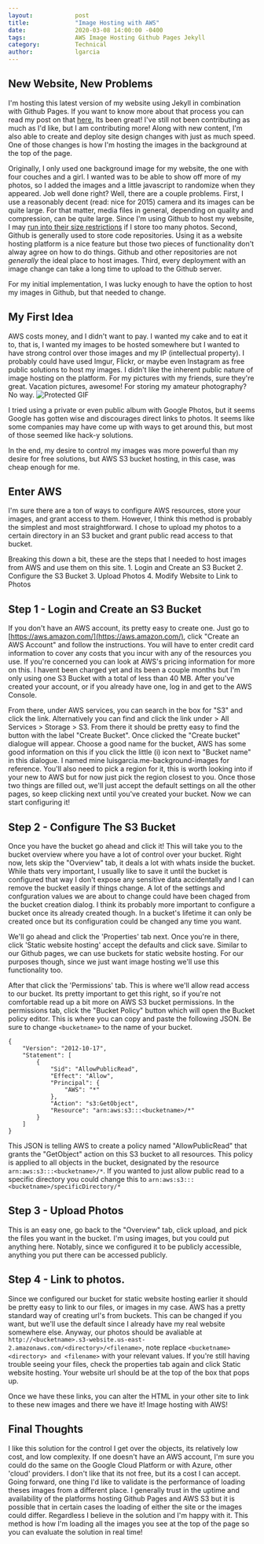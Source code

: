 ```yaml
---
layout:            post
title:             "Image Hosting with AWS"
date:              2020-03-08 14:00:00 -0400
tags:              AWS Image Hosting Github Pages Jekyll
category:          Technical
author:            lgarcia
---
```


## New Website, New Problems

I'm hosting this latest version of my website using Jekyll in combination with Github Pages. If you want to know more about that process you can read my post on that [here.](https://luisgarcia.me/blog/non-technical/NewBlogWhoThis) Its been great! I've still not been contributing as much as I'd like, but I am contributing more! Along with new content, I'm also able to create and deploy site design changes with just as much speed. One of those changes is how I'm hosting the images in the background at the top of the page.

Originally, I only used one background image for my website, the one with four couches and a girl. I wanted was to be able to show off more of my photos, so I added the images and a little javascript to randomize when they appeared. Job well done right? Well, there are a couple problems. First, I use a reasonably decent (read: nice for 2015) camera and its images can be quite large. For that matter, media files in general, depending on quality and compression, can be quite large. Since I'm using Github to host my website, I may [run into their size restrictions](https://help.github.com/en/github/managing-large-files/what-is-my-disk-quota) if I store too many photos. Second, Github is generally used to store code repositories. Using it as a website hosting platform is a nice feature but those two pieces of functionality don't alway agree on how to do things. Github and other repositories are not _generally_ the ideal place to host images. Third, every deployment with an image change can take a long time to upload to the Github server.

For my initial implementation, I was lucky enough to have the option to host my images in Github, but that needed to change.

## My First Idea

AWS costs money, and I didn't want to pay. I wanted my cake and to eat it to, that is, I wanted my images to be hosted somewhere but I wanted to have strong control over those images and my IP (intellectual property). I probably could have used Imgur, Flickr, or maybe even Instagram as free public solutions to host my images. I didn't like the inherent public nature of image hosting on the platform. For my pictures with my friends, sure they're great. Vacation pictures, awesome! For storing my amateur photography? No way. ![Protected GIF](https://i.giphy.com/media/fceh5CXz9mjHa/200.webp)

I tried using a private or even public album with Google Photos, but it seems Google has gotten wise and discourages direct links to photos. It seems like some companies may have come up with ways to get around this, but most of those seemed like hack-y solutions.

In the end, my desire to control my images was more powerful than my desire for free solutions, but AWS S3 bucket hosting, in this case, was cheap enough for me.

## Enter AWS

I'm sure there are a ton of ways to configure AWS resources, store your images, and grant access to them. However, I think this method is probably the simplest and most straightforward. I chose to upload my photos to a certain directory in an S3 bucket and grant public read access to that bucket.

Breaking this down a bit, these are the steps that I needed to host images from AWS and use them on this site.
    1. Login and Create an S3 Bucket
    2. Configure the S3 Bucket
    3. Upload Photos
    4. Modify Website to Link to Photos

## Step 1 - Login and Create an S3 Bucket

If you don't have an AWS account, its pretty easy to create one. Just go to [https://aws.amazon.com/](https://aws.amazon.com/), click "Create an AWS Account" and follow the instructions. You will have to enter credit card information to cover any costs that you incur with any of the resources you use. If you're concerned you can look at AWS's pricing information for more on this. I havent been charged yet and its been a couple months but I'm only using one S3 Bucket with a total of less than 40 MB. After you've created your account, or if you already have one, log in and get to the AWS Console.

From there, under AWS services, you can search in the box for "S3" and click the link. Alternatively you can find and click the link under > All Services > Storage > S3. From there it should be pretty easy to find the button with the label "Create Bucket". Once clicked the "Create bucket" dialogue will appear. Choose a good name for the bucket, AWS has some good information on this if you click the little (i) icon next to "Bucket name" in this dialogue. I named mine luisgarcia.me-background-images for reference. You'll also need to pick a region for it, this is worth looking into if your new to AWS but for now just pick the region closest to you. Once those two things are filled out, we'll just accept the default settings on all the other pages, so keep clicking next until you've created your bucket. Now we can start configuring it!

## Step 2 - Configure The S3 Bucket

Once you have the bucket go ahead and click it! This will take you to the bucket overview where you have a lot of control over your bucket. Right now, lets skip the "Overview" tab, it deals a lot with whats inside the bucket. While thats very important, I usually like to save it until the bucket is configured that way I don't expose any sensitive data accidentally and I can remove the bucket easily if things change. A lot of the settings and confguration values we are about to change could have been chaged from the bucket creation dialog. I think its probably more important to configure a bucket once its already created though. In a bucket's lifetime it can only be created once but its configuration could be changed any time you want.

We'll go ahead and click the 'Properties' tab next. Once you're in there, click 'Static website hosting' accept the defaults and click save. Similar to our Github pages, we can use buckets for static website hosting. For our purposes though, since we just want image hosting we'll use this functionality too. 

After that click the 'Permissions' tab. This is where we'll allow read access to our bucket. Its pretty important to get this right, so if you're not comfortable read up a bit more on AWS S3 bucket permissions. In the permissions tab, click the "Bucket Policy" button which will open the Bucket policy editor. This is where you can copy and paste the following JSON. Be sure to change `<bucketname>` to the name of your bucket.
```
{
    "Version": "2012-10-17",
    "Statement": [
        {
            "Sid": "AllowPublicRead",
            "Effect": "Allow",
            "Principal": {
                "AWS": "*"
            },
            "Action": "s3:GetObject",
            "Resource": "arn:aws:s3:::<bucketname>/*"
        }
    ]
}
```

This JSON is telling AWS to create a policy named "AllowPublicRead" that grants the "GetObject" action on this S3 bucket to all resources. This policy is applied to all objects in the bucket, designated by the resource `arn:aws:s3:::<bucketname>/*`. If you wanted to just allow public read to a specific directory you could change this to `arn:aws:s3:::<bucketname>/specificDirectory/*`

## Step 3 - Upload Photos

This is an easy one, go back to the "Overview" tab, click upload, and pick the files you want in the bucket. I'm using images, but you could put anything here. Notably, since we configured it to be publicly accessible, anything you put there can be accessed publicly.

## Step 4 - Link to photos.

Since we configured our bucket for static website hosting earlier it should be pretty easy to link to our files, or images in my case. AWS has a pretty standard way of creating url's from buckets. This can be changed if you want, but we'll use the default since I already have my real website somewhere else. Anyway, our photos should be avaliable at `http://<bucketname>.s3-website.us-east-2.amazonaws.com/<directory>/<filename>`, note replace `<bucketname> <directory> and <filename>` with your relevant values. If you're still having trouble seeing your files, check the properties tab again and click Static website hosting. Your website url should be at the top of the box that pops up.

Once we have these links, you can alter the HTML in your other site to link to these new images and there we have it! Image hosting with AWS!

## Final Thoughts

I like this solution for the control I get over the objects, its relatively low cost, and low complexity. If one doesn't have an AWS account, I'm sure you could do the same on the Google Cloud Platform or with Azure, other 'cloud' providers. I don't like that its not free, but its a cost I can accept. Going forward, one thing I'd like to validate is the performance of loading theses images from a different place. I generally trust in the uptime and availability of the platforms hosting Github Pages and AWS S3 but it is possible that in certain cases the loading of either the site or the images could differ. Regardless I believe in the solution and I'm happy with it. This method is how I'm loading all the images you see at the top of the page so you can evaluate the solution in real time! 

